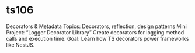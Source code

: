 # ts106
Decorators &amp; Metadata  Topics: Decorators, reflection, design patterns Mini Project: “Logger Decorator Library”  Create decorators for logging method calls and execution time. Goal: Learn how TS decorators power frameworks like NestJS.

